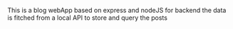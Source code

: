 This is a blog webApp based on express and nodeJS for backend
the data is fitched from a local API to store and query the posts
